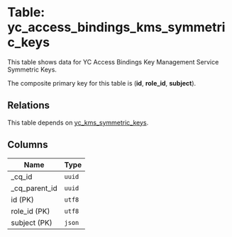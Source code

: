 # Table: yc_access_bindings_kms_symmetric_keys

This table shows data for YC Access Bindings Key Management Service Symmetric Keys.

The composite primary key for this table is (**id**, **role_id**, **subject**).

## Relations

This table depends on [yc_kms_symmetric_keys](yc_kms_symmetric_keys.md).

## Columns

| Name          | Type          |
| ------------- | ------------- |
|_cq_id|`uuid`|
|_cq_parent_id|`uuid`|
|id (PK)|`utf8`|
|role_id (PK)|`utf8`|
|subject (PK)|`json`|